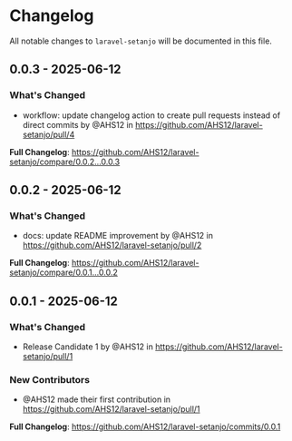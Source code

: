 # Changelog

All notable changes to `laravel-setanjo` will be documented in this file.

## 0.0.3 - 2025-06-12

### What's Changed

* workflow: update changelog action to create pull requests instead of direct commits by @AHS12 in https://github.com/AHS12/laravel-setanjo/pull/4

**Full Changelog**: https://github.com/AHS12/laravel-setanjo/compare/0.0.2...0.0.3

## 0.0.2 - 2025-06-12

### What's Changed

* docs: update README improvement by @AHS12 in https://github.com/AHS12/laravel-setanjo/pull/2

**Full Changelog**: https://github.com/AHS12/laravel-setanjo/compare/0.0.1...0.0.2

## 0.0.1 - 2025-06-12

### What's Changed

* Release Candidate 1 by @AHS12 in https://github.com/AHS12/laravel-setanjo/pull/1

### New Contributors

* @AHS12 made their first contribution in https://github.com/AHS12/laravel-setanjo/pull/1

**Full Changelog**: https://github.com/AHS12/laravel-setanjo/commits/0.0.1
